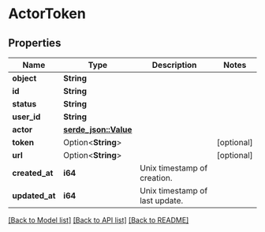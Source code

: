 # ActorToken

## Properties

Name | Type | Description | Notes
------------ | ------------- | ------------- | -------------
**object** | **String** |  | 
**id** | **String** |  | 
**status** | **String** |  | 
**user_id** | **String** |  | 
**actor** | [**serde_json::Value**](.md) |  | 
**token** | Option<**String**> |  | [optional]
**url** | Option<**String**> |  | [optional]
**created_at** | **i64** | Unix timestamp of creation.  | 
**updated_at** | **i64** | Unix timestamp of last update.  | 

[[Back to Model list]](../README.md#documentation-for-models) [[Back to API list]](../README.md#documentation-for-api-endpoints) [[Back to README]](../README.md)


